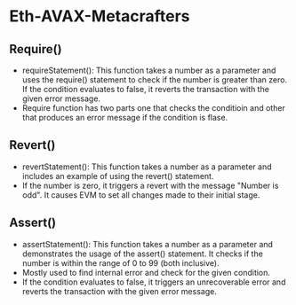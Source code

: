 # Eth-AVAX-Metacrafters

## Require()
- requireStatement(): This function takes a number as a parameter and uses the require() statement to check if the number is greater than zero. If the condition evaluates to false, it reverts the transaction with the given error message.
- Require function has two parts one that checks the conditioin and other that produces an error message if the condition is flase.

## Revert()
- revertStatement(): This function takes a number as a parameter and includes an example of using the revert() statement. 
- If the number is zero, it triggers a revert with the message "Number is odd". It causes EVM to set all changes made to their initial stage.

## Assert()
- assertStatement(): This function takes a number as a parameter and demonstrates the usage of the assert() statement. It checks if the number is within the range of 0 to 99 (both inclusive).
- Mostly used to find internal error and check for the given condition.
- If the condition evaluates to false, it triggers an unrecoverable error and reverts the transaction with the given error message.
